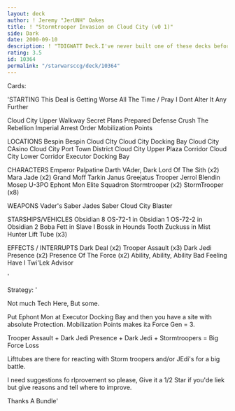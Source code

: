 ```yaml
---
layout: deck
author: ! Jeremy "JerUNH" Oakes
title: ! "Stormtrooper Invasion on Cloud City (v0 1)"
side: Dark
date: 2000-09-10
description: ! "TDIGWATT Deck.I've never built one of these decks before so could you al lplease give me some help on it. Thanks a Bundle"
rating: 3.5
id: 10364
permalink: "/starwarsccg/deck/10364"
---
```

Cards: 

'STARTING
This Deal is Getting Worse All The Time /
Pray I Dont Alter It Any Further

Cloud City Upper Walkway
Secret Plans
Prepared Defense
Crush The Rebellion
Imperial Arrest Order
Mobilization Points



LOCATIONS
Bespin
Bespin  Cloud CIty
Cloud City Docking Bay
Cloud City CAsino
Cloud City Port Town District
Cloud City Upper Plaza Corridor
Cloud City Lower Corridor
Executor Docking Bay

CHARACTERS
Emperor Palpatine
Darth VAder, Dark Lord Of The Sith (x2)
Mara Jade (x2)
Grand Moff Tarkin
Janus Greejatus
Trooper Jerrol Blendin
Mosep
U-3PO
Ephont Mon
Elite Squadron Stormtrooper (x2)
StormTrooper (x8)

WEAPONS
Vader's Saber
Jades Saber
Cloud City Blaster

STARSHIPS/VEHICLES
Obsidian 8
OS-72-1 in Obsidian 1
OS-72-2 in Obsidian 2
Boba Fett in Slave I
Bossk in Hounds Tooth
Zuckuss in Mist Hunter
Lift Tube (x3)


EFFECTS / INTERRUPTS
Dark Deal (x2)
Trooper Assault (x3)
Dark Jedi Presence (x2)
Presence Of The Force (x2)
Ability, Ability, Ability
Bad Feeling Have I
Twi'Lek Advisor


'

Strategy: '

Not much Tech Here, But some.

Put Ephont Mon at Executor Docking Bay and then you have a site with absolute Protection. Mobilization Points makes ita Force Gen = 3.

Trooper Assault + Dark Jedi Presence + Dark Jedi + Stormtroopers = Big Force Loss

Lifttubes are there for reacting with Storm troopers and/or JEdi's  for a big battle.


I need suggestions fo rIprovement so please, Give it a 1/2 Star if you'de liek but give reasons and tell where to improve.

Thanks A Bundle'
